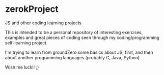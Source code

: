 # zerokProject
JS and other coding learning projects

This is intended to be a personal repository of interesting exercises, examples and great pieces of coding seen through my
coding/programming self-learning project.

I'm trying to learn from groundZero some basics about JS, first, and then about another programming languages (probably C, Java,
Python)

Wish me luck!! ;)
